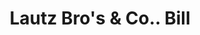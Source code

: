 ---
doi: 10.7916/D8FX8NMB
date_other: '1880'
date_other_textual: 1880-1889
form: printed ephemera
genre:
- Invoices
name:
- Lautz Bro's & Co.
object_in_context_url: https://biggert.cul.columbia.edu/items/view/ave_biggert_01431
subject_hierarchical_geographic:
- Philadelphia, Pennsylvania, United States
subject_name:
- Lautz Bro's & Co.
title: Lautz Bro's & Co.. Bill
sort_title: Lautz Bro's & Co.. Bill
call_number: ave_biggert_01431
coordinates:
- 40.00944444444445,-75.13333333333334
pid: ave_biggert_01431
identifiers: ave_biggert_01431
thumbnail: https://derivativo-2.library.columbia.edu/iiif/2/ldpd:344763/full/!256,256/0/native.jpg
permalink: /biggert/ave_biggert_01431/
layout: iiif-image-page
---
